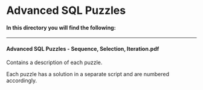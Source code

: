 # Advanced SQL Puzzles

#### In this directory you will find the following:
----

#### Advanced SQL Puzzles - Sequence, Selection, Iteration.pdf
Contains a description of each puzzle.

Each puzzle has a solution in a separate script and are numbered accordingly.
